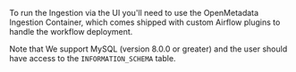 <!-- requirement here -->

<!-- Image example -->

To run the Ingestion via the UI you'll need to use the OpenMetadata Ingestion Container, which comes shipped with custom Airflow plugins to handle the workflow deployment.

Note that We support MySQL (version 8.0.0 or greater) and the user should have access to the `INFORMATION_SCHEMA` table.